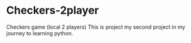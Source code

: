 # Checkers-2player
Checkers game (local 2 players)
This is project my second project in my journey to learning python.
